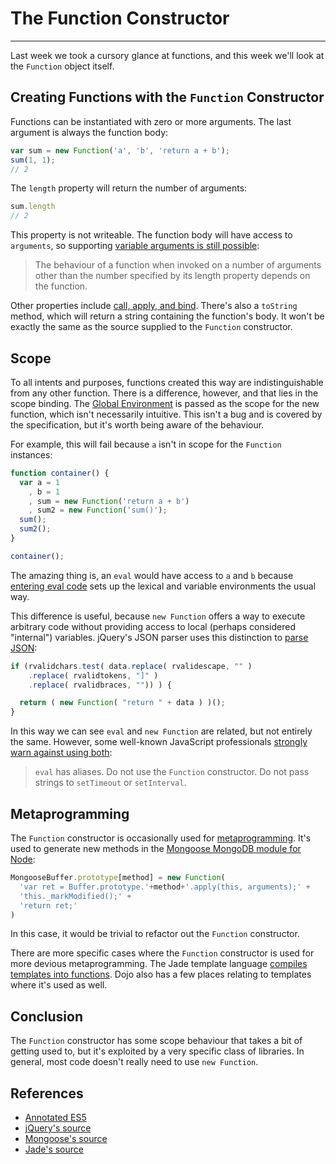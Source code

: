 # The Function Constructor

------

Last week we took a cursory glance at functions, and this week we'll look at the `Function` object itself.

## Creating Functions with the `Function` Constructor
Functions can be instantiated with zero or more arguments. The last argument is always the function body:

```javascript
var sum = new Function('a', 'b', 'return a + b');
sum(1, 1);
// 2
```

The `length` property will return the number of arguments:

```javascript
sum.length
// 2
```

This property is not writeable. The function body will have access to `arguments`, so supporting [variable arguments is still possible](http://es5.github.io/#x15.3.5.1):

> The behaviour of a function when invoked on a number of arguments other than the number specified by its length property depends on the function.

Other properties include [call, apply, and bind](this-binding.html). There's also a `toString` method, which will return a string containing the function's body. It won't be exactly the same as the source supplied to the `Function` constructor.

## Scope
To all intents and purposes, functions created this way are indistinguishable from any other function. There is a difference, however, and that lies in the scope binding. The [Global Environment](http://es5.github.io/#x10.2.3) is passed as the scope for the new function, which isn't necessarily intuitive. This isn't a bug and is covered by the specification, but it's worth being aware of the behaviour.

For example, this will fail because `a` isn't in scope for the `Function` instances:

```javascript
function container() {
  var a = 1
    , b = 1
    , sum = new Function('return a + b')
    , sum2 = new Function('sum()');
  sum();
  sum2();
}

container();
```

The amazing thing is, an `eval` would have access to `a` and `b` because [entering eval code](http://es5.github.io/#x10.4.2) sets up the lexical and variable environments the usual way.

This difference is useful, because `new Function` offers a way to execute arbitrary code without providing access to local (perhaps considered "internal") variables. jQuery's JSON parser uses this distinction to [parse JSON](https://github.com/jquery/jquery/blob/f5fd41252e3ae48a655c5da4a0b2910bb897b6ed/src/core.js#L501):

```javascript
if (rvalidchars.test( data.replace( rvalidescape, "" )
    .replace( rvalidtokens, "]" )
    .replace( rvalidbraces, "")) ) {

  return ( new Function( "return " + data ) )();
}
```

In this way we can see `eval` and `new Function` are related, but not entirely the same. However, some well-known JavaScript professionals [strongly warn against using both](http://javascript.crockford.com/code.html):

> `eval` has aliases. Do not use the `Function` constructor. Do not pass strings to `setTimeout` or `setInterval`.

## Metaprogramming

The `Function` constructor is occasionally used for [metaprogramming](http://en.wikipedia.org/wiki/Metaprogramming). It's used to generate new methods in the [Mongoose MongoDB module for Node](https://github.com/LearnBoost/mongoose/blob/35d8eea943ef8f3ca8706ad39ab6ea2e74a166d0/lib/types/buffer.js#L147-151):

```javascript
MongooseBuffer.prototype[method] = new Function(
  'var ret = Buffer.prototype.'+method+'.apply(this, arguments);' +
  'this._markModified();' +
  'return ret;'
)
```

In this case, it would be trivial to refactor out the `Function` constructor.

There are more specific cases where the `Function` constructor is used for more devious metaprogramming. The Jade template language [compiles templates into functions](https://github.com/visionmedia/jade/blob/e805f6a2d5eb80c680e7bbddd3ea4390b2808c2e/lib/jade.js#L143-160). Dojo also has a few places relating to templates where it's used as well.

## Conclusion

The `Function` constructor has some scope behaviour that takes a bit of getting used to, but it's exploited by a very specific class of libraries. In general, most code doesn't really need to use `new Function`.

## References
- [Annotated ES5](http://es5.github.io/)
- [jQuery's source](https://github.com/jquery/jquery/)
- [Mongoose's source](https://github.com/LearnBoost/mongoose)
- [Jade's source](https://github.com/visionmedia/jade)


